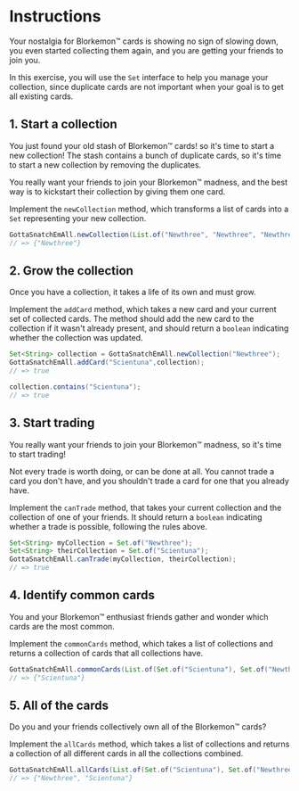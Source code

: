 # Instructions

Your nostalgia for Blorkemon™️ cards is showing no sign of slowing down, you even started collecting them again, and you
are getting your friends to join you.

In this exercise, you will use the `Set` interface to help you manage your collection, since duplicate cards are not
important when your goal is to get all existing cards.

## 1. Start a collection

You just found your old stash of Blorkemon™️ cards! so it's time to start a new collection!
The stash contains a bunch of duplicate cards, so it's time to start a new collection by removing the duplicates.

You really want your friends to join your Blorkemon™️ madness, and the best way is to kickstart their collection by
giving them one card.

Implement the `newCollection` method, which transforms a list of cards into a `Set` representing your new collection.

```java
GottaSnatchEmAll.newCollection(List.of("Newthree", "Newthree", "Newthree"));
// => {"Newthree"}
```

## 2. Grow the collection

Once you have a collection, it takes a life of its own and must grow.

Implement the `addCard` method, which takes a new card and your current set of collected cards.
The method should add the new card to the collection if it wasn't already present, and should return a `boolean`
indicating whether the collection was updated.

```java
Set<String> collection = GottaSnatchEmAll.newCollection("Newthree");
GottaSnatchEmAll.addCard("Scientuna",collection);
// => true

collection.contains("Scientuna");
// => true
```

## 3. Start trading

You really want your friends to join your Blorkemon™️ madness, so it's time to start trading!

Not every trade is worth doing, or can be done at all.
You cannot trade a card you don't have, and you shouldn't trade a card for one that you already have.

Implement the `canTrade` method, that takes your current collection and the collection of one of your friends.
It should return a `boolean` indicating whether a trade is possible, following the rules above.

```java
Set<String> myCollection = Set.of("Newthree");
Set<String> theirCollection = Set.of("Scientuna");
GottaSnatchEmAll.canTrade(myCollection, theirCollection);
// => true
```

## 4. Identify common cards

You and your Blorkemon™️ enthusiast friends gather and wonder which cards are the most common.

Implement the `commonCards` method, which takes a list of collections and returns a collection of cards that all collections
have.

```java
GottaSnatchEmAll.commonCards(List.of(Set.of("Scientuna"), Set.of("Newthree","Scientuna")));
// => {"Scientuna"}
```

## 5. All of the cards

Do you and your friends collectively own all of the Blorkemon™️ cards?

Implement the `allCards` method, which takes a list of collections and returns a collection of all different cards in
all the collections combined.

```java
GottaSnatchEmAll.allCards(List.of(Set.of("Scientuna"), Set.of("Newthree","Scientuna")));
// => {"Newthree", "Scientuna"}
```
